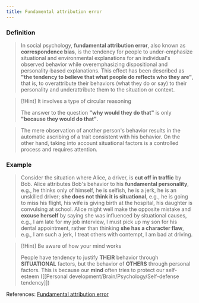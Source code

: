 ```yaml
---
title: Fundamental attribution error
---
```


### Definition
>In social psychology, **fundamental attribution error**, also known as **correspondence bias**, is the tendency for people to under-emphasize situational and environmental explanations for an individual's observed behavior while overemphasizing dispositional and personality-based explanations. This effect has been described as **"the tendency to believe that what people do reflects who they are"**, that is, to overattribute their behaviors (what they do or say) to their personality and underattribute them to the situation or context.

>[!Hint] It involves a type of circular reasoning 
>
>The answer to the question **"why would they do that"** is only **"because they would do that"**.


>The mere observation of another person's behavior results in the automatic ascribing of a trait consistent with his behavior. On the other hand, taking into account situational factors is a controlled process and requires attention.

### Example
> Consider the situation where Alice, a driver, is **cut off in traffic** by Bob. Alice attributes Bob's behavior to his **fundamental personality**, e.g., he thinks only of himself, he is selfish, he is a jerk, he is an unskilled driver; **she does not think it is situational**, e.g., he is going to miss his flight, his wife is giving birth at the hospital, his daughter is convulsing at school. Alice might well make the opposite mistake and **excuse herself** by saying she was influenced by situational causes, e.g., I am late for my job interview, I must pick up my son for his dental appointment, rather than thinking **she has a character flaw**, e.g., I am such a jerk, I treat others with contempt, I am bad at driving.

> [!Hint] Be aware of how your mind works
>
> People have tendency to justify **THEIR** behavior through **SITUATIONAL** factors, but the behavior of **OTHERS** through personal factors. This is because our **mind** often tries to protect our self-esteem ([[Personal development/Brain/Psychology/Self-defense tendency]])

References: [Fundamental attribution error](https://en.wikipedia.org/wiki/Fundamental_attribution_error)